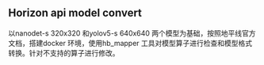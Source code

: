 <!--
 * @Author: xyoung
 * @Date: 2023-06-21 18:21:55
 * @LastEditTime: 2023-06-29 11:56:32
-->
## Horizon api model convert 

以nanodet-s 320x320 和yolov5-s 640x640 两个模型为基础，按照地平线官方文档，搭建docker
环境，使用hb_mapper 工具对模型算子进行检查和模型格式转换。针对不支持的算子进行修改。